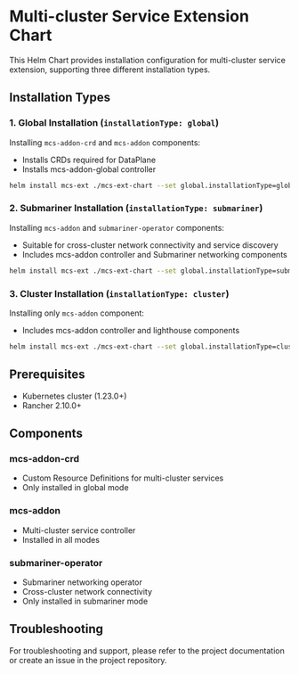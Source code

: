 # Multi-cluster Service Extension Chart

This Helm Chart provides installation configuration for multi-cluster service extension, supporting three different installation types.

## Installation Types

### 1. Global Installation (`installationType: global`)
Installing `mcs-addon-crd` and `mcs-addon` components:
- Installs CRDs required for DataPlane
- Installs mcs-addon-global controller

```bash
helm install mcs-ext ./mcs-ext-chart --set global.installationType=global
```

### 2. Submariner Installation (`installationType: submariner`)
Installing `mcs-addon` and `submariner-operator` components:
- Suitable for cross-cluster network connectivity and service discovery
- Includes mcs-addon controller and Submariner networking components

```bash
helm install mcs-ext ./mcs-ext-chart --set global.installationType=submariner
```

### 3. Cluster Installation (`installationType: cluster`)
Installing only `mcs-addon` component:
- Includes mcs-addon controller and lighthouse components

```bash
helm install mcs-ext ./mcs-ext-chart --set global.installationType=cluster
```

## Prerequisites

- Kubernetes cluster (1.23.0+)
- Rancher 2.10.0+

## Components

### mcs-addon-crd
- Custom Resource Definitions for multi-cluster services
- Only installed in global mode

### mcs-addon
- Multi-cluster service controller
- Installed in all modes

### submariner-operator
- Submariner networking operator
- Cross-cluster network connectivity
- Only installed in submariner mode

## Troubleshooting
For troubleshooting and support, please refer to the project documentation or create an issue in the project repository.